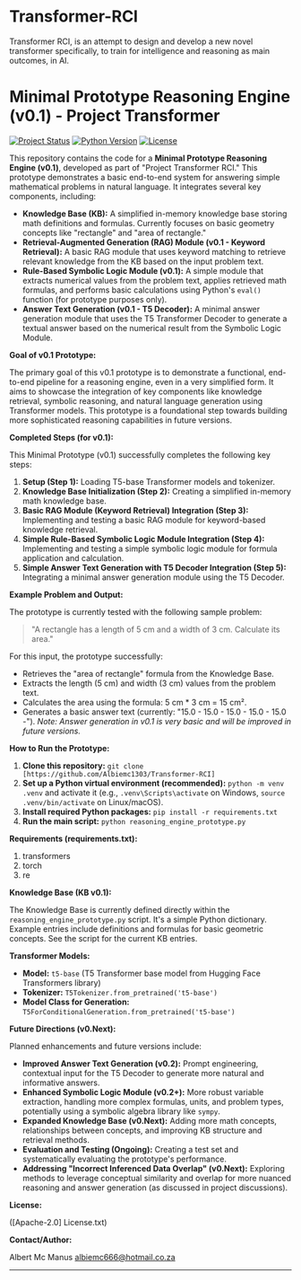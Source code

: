 # Transformer-RCI
Transformer RCI, is an attempt to design and develop a new novel transformer specifically, to train for intelligence and reasoning as main outcomes, in AI.

# Minimal Prototype Reasoning Engine (v0.1) - Project Transformer

[![Project Status](https://img.shields.io/badge/Status-Completed_v0.1_Prototype-brightgreen.svg)](https://)  [![Python Version](https://img.shields.io/badge/Python-3.8+-blue.svg)](https://www.python.org/) [![License](https://img.shields.io/badge/License-Apache-2.0)](https://opensource.org/licenses/Apache-2.0) 

This repository contains the code for a **Minimal Prototype Reasoning Engine (v0.1)**, developed as part of "Project Transformer RCI."  This prototype demonstrates a basic end-to-end system for answering simple mathematical problems in natural language. It integrates several key components, including:

*   **Knowledge Base (KB):** A simplified in-memory knowledge base storing math definitions and formulas. Currently focuses on basic geometry concepts like "rectangle" and "area of rectangle."
*   **Retrieval-Augmented Generation (RAG) Module (v0.1 - Keyword Retrieval):** A basic RAG module that uses keyword matching to retrieve relevant knowledge from the KB based on the input problem text.
*   **Rule-Based Symbolic Logic Module (v0.1):** A simple module that extracts numerical values from the problem text, applies retrieved math formulas, and performs basic calculations using Python's `eval()` function (for prototype purposes only).
*   **Answer Text Generation (v0.1 - T5 Decoder):** A minimal answer generation module that uses the T5 Transformer Decoder to generate a textual answer based on the numerical result from the Symbolic Logic Module.

**Goal of v0.1 Prototype:**

The primary goal of this v0.1 prototype is to demonstrate a functional, end-to-end pipeline for a reasoning engine, even in a very simplified form.  It aims to showcase the integration of key components like knowledge retrieval, symbolic reasoning, and natural language generation using Transformer models.  This prototype is a foundational step towards building more sophisticated reasoning capabilities in future versions.

**Completed Steps (for v0.1):**

This Minimal Prototype (v0.1) successfully completes the following key steps:

1.  **Setup (Step 1):** Loading T5-base Transformer models and tokenizer.
2.  **Knowledge Base Initialization (Step 2):** Creating a simplified in-memory math knowledge base.
3.  **Basic RAG Module (Keyword Retrieval) Integration (Step 3):** Implementing and testing a basic RAG module for keyword-based knowledge retrieval.
4.  **Simple Rule-Based Symbolic Logic Module Integration (Step 4):** Implementing and testing a simple symbolic logic module for formula application and calculation.
5.  **Simple Answer Text Generation with T5 Decoder Integration (Step 5):**  Integrating a minimal answer generation module using the T5 Decoder.

**Example Problem and Output:**

The prototype is currently tested with the following sample problem:

> "A rectangle has a length of 5 cm and a width of 3 cm. Calculate its area."

For this input, the prototype successfully:

*   Retrieves the "area of rectangle" formula from the Knowledge Base.
*   Extracts the length (5 cm) and width (3 cm) values from the problem text.
*   Calculates the area using the formula: 5 cm * 3 cm = 15 cm².
*   Generates a basic answer text (currently: "15.0 - 15.0 - 15.0 - 15.0 - 15.0 -").  *Note: Answer generation in v0.1 is very basic and will be improved in future versions.*

**How to Run the Prototype:**

1.  **Clone this repository:** `git clone [https://github.com/Albiemc1303/Transformer-RCI]` 
2.  **Set up a Python virtual environment (recommended):** `python -m venv .venv` and activate it (e.g., `.venv\Scripts\activate` on Windows, `source .venv/bin/activate` on Linux/macOS).
3.  **Install required Python packages:** `pip install -r requirements.txt` 
4.  **Run the main script:** `python reasoning_engine_prototype.py`

**Requirements (requirements.txt):**

1. transformers
2. torch
3. re 

**Knowledge Base (KB v0.1):**

The Knowledge Base is currently defined directly within the `reasoning_engine_prototype.py` script.  It's a simple Python dictionary. Example entries include definitions and formulas for basic geometric concepts.  See the script for the current KB entries.

**Transformer Models:**

*   **Model:** `t5-base` (T5 Transformer base model from Hugging Face Transformers library)
*   **Tokenizer:** `T5Tokenizer.from_pretrained('t5-base')`
*   **Model Class for Generation:** `T5ForConditionalGeneration.from_pretrained('t5-base')`

**Future Directions (v0.Next):**

Planned enhancements and future versions include:

*   **Improved Answer Text Generation (v0.2):** Prompt engineering, contextual input for the T5 Decoder to generate more natural and informative answers.
*   **Enhanced Symbolic Logic Module (v0.2+):** More robust variable extraction, handling more complex formulas, units, and problem types, potentially using a symbolic algebra library like `sympy`.
*   **Expanded Knowledge Base (v0.Next):**  Adding more math concepts, relationships between concepts, and improving KB structure and retrieval methods.
*   **Evaluation and Testing (Ongoing):** Creating a test set and systematically evaluating the prototype's performance.
*   **Addressing "Incorrect Inferenced Data Overlap" (v0.Next):**  Exploring methods to leverage conceptual similarity and overlap for more nuanced reasoning and answer generation (as discussed in project discussions).

**License:**

([Apache-2.0] License.txt)

**Contact/Author:**

Albert Mc Manus
albiemc666@hotmail.co.za

---



